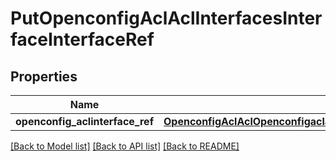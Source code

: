 # PutOpenconfigAclAclInterfacesInterfaceInterfaceRef

## Properties
Name | Type | Description | Notes
------------ | ------------- | ------------- | -------------
**openconfig_aclinterface_ref** | [**OpenconfigAclAclOpenconfigaclaclAclsetsAclentriesInputinterfaceInterfaceref**](OpenconfigAclAclOpenconfigaclaclAclsetsAclentriesInputinterfaceInterfaceref.md) |  | [optional] 

[[Back to Model list]](../README.md#documentation-for-models) [[Back to API list]](../README.md#documentation-for-api-endpoints) [[Back to README]](../README.md)


